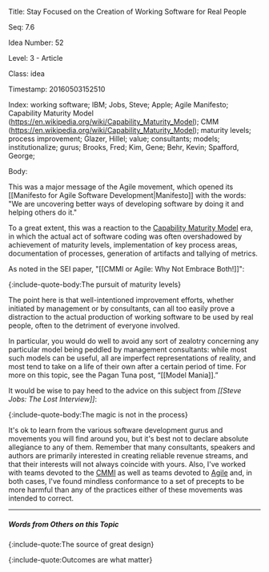 Title:  Stay Focused on the Creation of Working Software for Real People

Seq:    7.6

Idea Number: 52

Level:  3 - Article

Class:  idea

Timestamp: 20160503152510

Index:  working software; IBM; Jobs, Steve; Apple; Agile Manifesto; Capability Maturity Model (https://en.wikipedia.org/wiki/Capability_Maturity_Model); CMM (https://en.wikipedia.org/wiki/Capability_Maturity_Model); maturity levels; process improvement; Glazer, Hillel; value; consultants; models; institutionalize; gurus; Brooks, Fred; Kim, Gene; Behr, Kevin; Spafford, George; 

Body:

This was a major message of the Agile movement, which opened its [[Manifesto for Agile Software Development|Manifesto]] with the words: "We are uncovering better ways of developing software by doing it and helping others do it."

To a great extent, this was a reaction to the <a href="https://en.wikipedia.org/wiki/Capability_Maturity_Model" class="reflink" target="ref">Capability Maturity Model</a> era, in which the actual act of software coding was often overshadowed by achievement of maturity levels, implementation of key process areas, documentation of processes, generation of artifacts and tallying of metrics.

As noted in the SEI paper, "[[CMMI or Agile: Why Not Embrace Both!]]":

{:include-quote-body:The pursuit of maturity levels}

The point here is that well-intentioned improvement efforts, whether initiated by management or by consultants, can all too easily prove a distraction to the actual production of working software to be used by real people, often to the detriment of everyone involved.

In particular, you would do well to avoid any sort of zealotry concerning any particular model being peddled by management consultants: while most such models can be useful, all are imperfect representations of reality, and most tend to take on a life of their own after a certain period of time. For more on this topic, see the Pagan Tuna post, &#8220;[[Model Mania]].&#8221;

It would be wise to pay heed to the advice on this subject from <cite>[[Steve Jobs: The Lost Interview]]</cite>:

{:include-quote-body:The magic is not in the process}

It's ok to learn from the various software development gurus and movements you will find around you, but it's best not to declare absolute allegiance to any of them. Remember that many consultants, speakers and authors are primarily interested in creating reliable revenue streams, and that their interests will not always coincide with yours. Also, I've worked with teams devoted to the [CMMI][] as well as teams devoted to [Agile][] and, in both cases, I've found mindless conformance to a set of precepts to be more harmful than any of the practices either of these movements was intended to correct.

----

##### Words from Others on this Topic

{:include-quote:The source of great design}

{:include-quote:Outcomes are what matter}


[agile]: https://en.wikipedia.org/wiki/Agile_software_development
[beck-et-al-2001]: bibliography.html#beck-et-al-2001
[cmm]: https://en.wikipedia.org/wiki/Capability_Maturity_Model
[cmmi]: https://en.wikipedia.org/wiki/Capability_Maturity_Model_Integration
[jobs-1995]: bibliography.html#jobs-1995
[sei-2008]: bibliography.html#sei-2008
